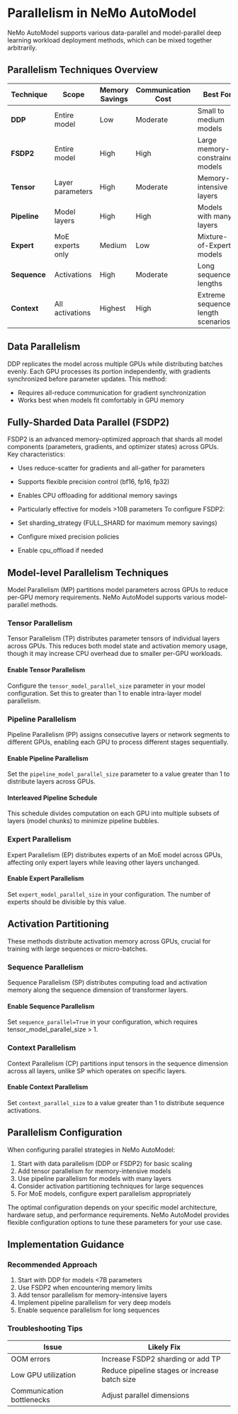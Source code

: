 # Parallelism in NeMo AutoModel

NeMo AutoModel supports various data-parallel and model-parallel deep learning workload deployment methods, which can be mixed together arbitrarily.

## Parallelism Techniques Overview

| Technique           | Scope               | Memory Savings | Communication Cost | Best For                          |
|---------------------|---------------------|----------------|--------------------|-----------------------------------|
| **DDP**            | Entire model        | Low            | Moderate           | Small to medium models            |
| **FSDP2**          | Entire model        | High           | High               | Large memory-constrained models   |
| **Tensor**         | Layer parameters    | High           | Moderate           | Memory-intensive layers           |
| **Pipeline**       | Model layers        | High           | High               | Models with many layers           |
| **Expert**         | MoE experts only    | Medium         | Low                | Mixture-of-Experts models         |
| **Sequence**       | Activations         | High           | Moderate           | Long sequence lengths             |
| **Context**        | All activations     | Highest        | High               | Extreme sequence length scenarios |


## Data Parallelism

DDP replicates the model across multiple GPUs while distributing batches evenly. Each GPU processes its portion independently, with gradients synchronized before parameter updates. This method:

* Requires all-reduce communication for gradient synchronization
* Works best when models fit comfortably in GPU memory

## Fully-Sharded Data Parallel (FSDP2)
FSDP2 is an advanced memory-optimized approach that shards all model components (parameters, gradients, and optimizer states) across GPUs. Key characteristics:
* Uses reduce-scatter for gradients and all-gather for parameters
* Supports flexible precision control (bf16, fp16, fp32)
* Enables CPU offloading for additional memory savings
* Particularly effective for models >10B parameters
To configure FSDP2:

* Set sharding_strategy (FULL_SHARD for maximum memory savings)

* Configure mixed precision policies

* Enable cpu_offload if needed



<!-- 
### Distributed Data Parallelism

Distributed Data Parallelism (DDP) keeps model copies consistent by synchronizing parameter gradients across data-parallel GPUs before each parameter update. It sums gradients of all model copies using all-reduce communication collectives.

### Distributed Optimizer

The distributed optimizer is a memory-optimized data-parallel method that shards optimizer states and high-precision master parameters across GPUs instead of replicating them. It uses reduce-scatter for gradients and all-gather for parameters, reducing memory requirements for large-scale training.

#### Enable Data Parallelism

In NeMo AutoModel, DDP is the default parallel deployment method. The total number of GPUs corresponds to the size of the DP group.

### Fully Sharded Data Parallel (FSDP2)

FSDP2 is an advanced data parallelism technique that shards model parameters, gradients, and optimizer states across all GPUs. It offers:

- Memory efficiency by only keeping needed shards on each GPU
- Flexible precision control for parameters and gradients
- Overlapping computation and communication

#### Enable FSDP2

To enable FSDP2 in NeMo AutoModel:

1. Set the strategy to FSDP2 in your training configuration
2. Configure sharding strategy (FULL_SHARD, SHARD_GRAD_OP, etc.)
3. Set mixed precision policies
4. Configure CPU offload if needed

Example configuration options:
- `sharding_strategy`: FULL_SHARD, SHARD_GRAD_OP, or NO_SHARD
- `mixed_precision`: Policy for parameter, buffer, and reduction precision
- `cpu_offload`: Offload parameters and gradients to CPU
- `backward_prefetch`: Control backward prefetching strategy

FSDP2 is particularly effective for very large models where memory constraints are critical. -->

## Model-level Parallelism Techniques

Model Parallelism (MP) partitions model parameters across GPUs to reduce per-GPU memory requirements. NeMo AutoModel supports various model-parallel methods.

### Tensor Parallelism

Tensor Parallelism (TP) distributes parameter tensors of individual layers across GPUs. This reduces both model state and activation memory usage, though it may increase CPU overhead due to smaller per-GPU workloads.

#### Enable Tensor Parallelism

Configure the `tensor_model_parallel_size` parameter in your model configuration. Set this to greater than 1 to enable intra-layer model parallelism.

### Pipeline Parallelism

Pipeline Parallelism (PP) assigns consecutive layers or network segments to different GPUs, enabling each GPU to process different stages sequentially.

#### Enable Pipeline Parallelism

Set the `pipeline_model_parallel_size` parameter to a value greater than 1 to distribute layers across GPUs.

#### Interleaved Pipeline Schedule

This schedule divides computation on each GPU into multiple subsets of layers (model chunks) to minimize pipeline bubbles.

### Expert Parallelism

Expert Parallelism (EP) distributes experts of an MoE model across GPUs, affecting only expert layers while leaving other layers unchanged.

#### Enable Expert Parallelism

Set `expert_model_parallel_size` in your configuration. The number of experts should be divisible by this value.

## Activation Partitioning

These methods distribute activation memory across GPUs, crucial for training with large sequences or micro-batches.

### Sequence Parallelism

Sequence Parallelism (SP) distributes computing load and activation memory along the sequence dimension of transformer layers.

#### Enable Sequence Parallelism

Set `sequence_parallel=True` in your configuration, which requires tensor_model_parallel_size > 1.

### Context Parallelism

Context Parallelism (CP) partitions input tensors in the sequence dimension across all layers, unlike SP which operates on specific layers.

#### Enable Context Parallelism

Set `context_parallel_size` to a value greater than 1 to distribute sequence activations.

## Parallelism Configuration

When configuring parallel strategies in NeMo AutoModel:

1. Start with data parallelism (DDP or FSDP2) for basic scaling
2. Add tensor parallelism for memory-intensive models
3. Use pipeline parallelism for models with many layers
4. Consider activation partitioning techniques for large sequences
5. For MoE models, configure expert parallelism appropriately

The optimal configuration depends on your specific model architecture, hardware setup, and performance requirements. NeMo AutoModel provides flexible configuration options to tune these parameters for your use case.

## Implementation Guidance
### Recommended Approach
1. Start with DDP for models <7B parameters
2. Use FSDP2 when encountering memory limits
3. Add tensor parallelism for memory-intensive layers
4. Implement pipeline parallelism for very deep models
5. Enable sequence parallelism for long sequences

### Troubleshooting Tips
| Issue                     | Likely Fix                                     |
|---------------------------|------------------------------------------------|
| OOM errors                | Increase FSDP2 sharding or add TP              |
| Low GPU utilization       | Reduce pipeline stages or increase batch size  |
| Communication bottlenecks | Adjust parallel dimensions                     |
